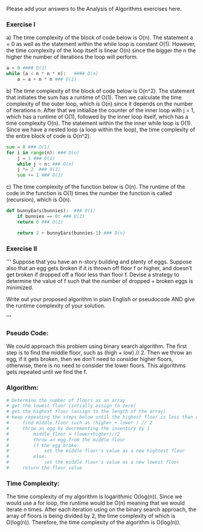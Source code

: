 Please add your answers to the Analysis of Algorithms exercises here.
### Exercise I

a)  The time complexity of the block of code below is O(n). The statement a = 0 as well as the statement within the while loop is constant O(1). However, the time complexity of the loop itself is linear O(n) since the bigger the n the higher the number of iterations the loop will perform.  

```python
a = 0 #### O(1)
while (a < n * n * n):   #### O(n)
    a = a + n * n ### O(1)
```
b)  The time complexity of the block of code below is O(n^2). The statement that initiates the sum has a runtime of O(1). Then we calculate the time complexity of the outer loop, which is O(n) since it depends on the number of iterations n. After that we initialize the counter of the inner loop with j = 1, which has a runtime of O(1), followed by the inner loop itself, which has a time complexity O(n). The statement within the the inner while loop is O(1). Since we have a nested loop (a loop within the loop), the time complexity of the entire block of code is O(n^2).

```python
sum = 0 ### O(1)
for i in range(n): ### O(n)
    j = 1 ### O(1)
    while j < n: ### O(n)
    j *= 2  ### O(1)
    sum += 1 ### O(1)

```
c)  The time complexity of the function below is O(n). The runtime of the code in the function is O(1) times
the number the function is called (recursion), which is O(n). 

```python
def bunnyEars(bunnies):  ### O(1)
    if bunnies == 0: ### O(1)  
    return 0 ### O(1)

    return 2 + bunnyEars(bunnies-1) ### O(n)

```
### Exercise II

'''
Suppose that you have an n-story building and plenty of eggs. Suppose also that an egg gets broken if it is thrown off floor f or higher, and doesn't get broken if dropped off a floor less than floor f. Devise a strategy to determine the value of f such that the number of dropped + broken eggs is minimized.

Write out your proposed algorithm in plain English or pseudocode AND give the runtime complexity of your solution.

'''

### Pseudo Code: 

We could approach this problem using binary search algorithm. The first step is to find the middle floor, such as (high + low) // 2. Then we throw an egg, if it gets broken, then we don't need to consider higher floors, otherwise, there is no need to consider the lower floors. This algorithms gets repeated until we find the f. 


### Algorithm:

```python
# Determine the number of floors as an array
# get the lowest floor (intially assign to zero)
# get the highest floor (assign to the length of the array)
# keep repeating the steps below until the highest floor is less than or equal to the lowest floor:
#     find middle floor such as (higher + lower ) // 2
#     throw an egg by decrementing the inventory by 1
#         middle_floor = (lower+higher)//2
#         throw an egg from the middle floor
#         if the egg broke:
#             set the middle floor's value as a new hightest floor
#         else:
#             set the middle floor's value as a new lowest floor 
#     return the floor value
```
### Time Complexity:

The time complexity of my algorithm is logarithmic O(log(n)). Since we would use a for loop, the runtime would be O(n) meaning that we would iterate n times. After each iteration using on the binary search approach, the array of floors is being divided by 2, the time complexity of which is O(log(n)). Therefore, the time complexity of the algorithm is O(log(n)).

